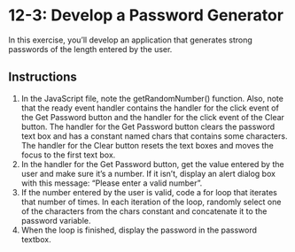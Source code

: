 # 12-3: Develop a Password Generator
In this exercise, you’ll develop an application that generates strong passwords of the length entered by the user.
## Instructions
1. In the JavaScript file, note the getRandomNumber() function. Also, note that the ready event handler contains the handler for the click event of the Get Password button and the handler for the click event of the Clear button. The handler for the Get Password button clears the password text box and has a constant named chars that contains some characters. The handler for the Clear button resets the text boxes and moves the focus to the first text box.
2. In the handler for the Get Password button, get the value entered by the user and make sure it’s a number. If it isn’t, display an alert dialog box with this message: “Please enter a valid number”.
3. If the number entered by the user is valid, code a for loop that iterates that number of times. In each iteration of the loop, randomly select one of the characters from the chars constant and concatenate it to the password variable.
4. When the loop is finished, display the password in the password textbox.